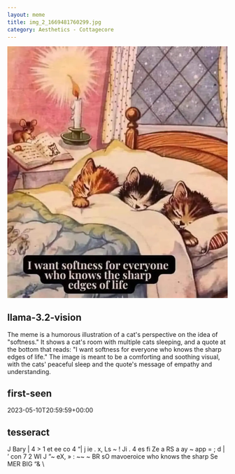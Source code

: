```yaml
---
layout: meme
title: img_2_1669481760299.jpg
category: Aesthetics - Cottagecore
---
```


<div markdown="0"><a href="img_2_1669481760299.jpg"><img class="photo" src="img_2_1669481760299.jpg" /></a>

<h2>llama-3.2-vision</h2>
<p title="Llama-3.2-Vision-11B is a really good model that probably gets the visual details right but doesn't understand literary or media references, and often fails to accurately represent the physical arrangement of objects and the implied relationships between the objects.">The meme is a humorous illustration of a cat&#x27;s perspective on the idea of &quot;softness.&quot; It shows a cat&#x27;s room with multiple cats sleeping, and a quote at the bottom that reads: &quot;I want softness for everyone who knows the sharp edges of life.&quot; The image is meant to be a comforting and soothing visual, with the cats&#x27; peaceful sleep and the quote&#x27;s message of empathy and understanding.</p>

<h2>first-seen</h2>
<p title="Because Git doesn't preserve file modification times, this metadata file contains the file's modification time when it was added to the library.">2023-05-10T20:59:59+00:00</p>

<h2>tesseract</h2>
<p title="Tesseract is often terrible and just gives a lot of nonsense characters, but it used to be the state of the art, and usually it is better at correctly representing text than llama-3.2-vision-11b.">J Bary | 4 &gt; 1 et ee co 4 “| j ie . x, Ls ~ ! Ji . 4 es fi Ze a RS a ay ~ app = ; d | ’ con 7 2 WI J ”~ eX, » : ~~ ~ BR sO mavoeroice who knows the sharp Se MER BIG “&amp; \</p>

</div>

